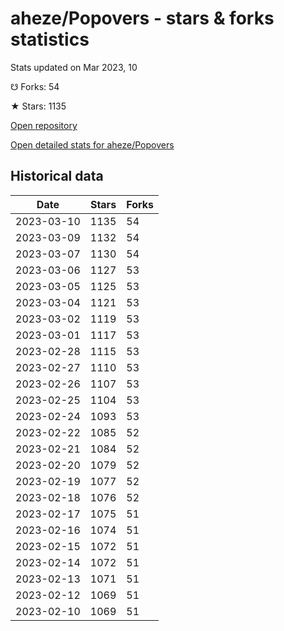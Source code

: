 # aheze/Popovers - stars & forks statistics

Stats updated on Mar 2023, 10

☋ Forks: 54

★ Stars: 1135

[Open repository](https://github.com/aheze/Popovers)

[Open detailed stats for aheze/Popovers](https://reviewgithub.com/rep/aheze/Popovers)

## Historical data
| Date | Stars | Forks |
|------|-------|-------|
| 2023-03-10 | 1135 | 54 | 
| 2023-03-09 | 1132 | 54 | 
| 2023-03-07 | 1130 | 54 | 
| 2023-03-06 | 1127 | 53 | 
| 2023-03-05 | 1125 | 53 | 
| 2023-03-04 | 1121 | 53 | 
| 2023-03-02 | 1119 | 53 | 
| 2023-03-01 | 1117 | 53 | 
| 2023-02-28 | 1115 | 53 | 
| 2023-02-27 | 1110 | 53 | 
| 2023-02-26 | 1107 | 53 | 
| 2023-02-25 | 1104 | 53 | 
| 2023-02-24 | 1093 | 53 | 
| 2023-02-22 | 1085 | 52 | 
| 2023-02-21 | 1084 | 52 | 
| 2023-02-20 | 1079 | 52 | 
| 2023-02-19 | 1077 | 52 | 
| 2023-02-18 | 1076 | 52 | 
| 2023-02-17 | 1075 | 51 | 
| 2023-02-16 | 1074 | 51 | 
| 2023-02-15 | 1072 | 51 | 
| 2023-02-14 | 1072 | 51 | 
| 2023-02-13 | 1071 | 51 | 
| 2023-02-12 | 1069 | 51 | 
| 2023-02-10 | 1069 | 51 | 

